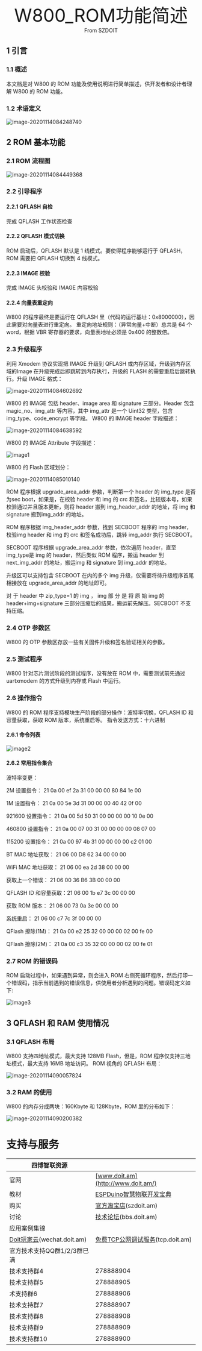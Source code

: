 <center><font size=10> W800_ROM功能简述 </center></font>
<center> From SZDOIT</center>

## 1 引言

### 1.1 概述

本文档是对 W800 的 ROM 功能及使用说明进行简单描述，供开发者和设计者理解
W800 的 ROM 功能。

### 1.2 术语定义

![image-20201114084248740](image-20201114084248740.png)

## 2 ROM 基本功能

### 2.1 ROM 流程图

![image-20201114084449368](image-20201114084449368.png)

### 2.2 引导程序

#### 2.2.1 QFLASH 自检

完成 QFLASH 工作状态检查

#### 2.2.2 QFLASH 模式切换

ROM 启动后，QFLASH 默认是 1 线模式。要使得程序能够运行于 QFLASH，ROM 需要把 QFLASH 切换到 4 线模式。

#### 2.2.3 IMAGE 校验

完成 IMAGE 头校验和 IMAGE 内容校验

#### 2.2.4 向量表重定向

W800 的程序最终是要运行在 QFLASH 里（代码的运行基址：0x8000000），因此需要对向量表进行重定向。
重定向地址规则：（异常向量+中断）总共是 64 个 word，根据 VBR 寄存器的要求，向量表地址必须是 0x400 的整数倍。

### 2.3 升级程序

利用 Xmodem 协议实现把 IMAGE 升级到 QFLASH 或内存区域，升级到内存区域的Image 在升级完成后即跳转到内存执行，升级的 FLASH 的需要重启后跳转执行。升级 IMAGE 格式：

![image-20201114084602692](image-20201114084602692.png)

W800 的 IMAGE 包括 header、image area 和 signature 三部分。Header 包含magic_no、img_attr 等内容，其中 img_attr 是一个 Uint32 类型，包含 img_type、code_encrypt 等字段。
W800 的 IMAGE header 字段描述：

![image-20201114084638592](image-20201114084638592.png)

W800 的 IMAGE Attribute 字段描述：

![image1](image1.png)

W800 的 Flash 区域划分：

![image-20201114085010140](image-20201114085010140.png)

ROM 程序根据 upgrade_area_addr 参数，判断第一个 header 的 img_type 是否为sec boot，如果是，在校验 header 和 img 的 crc 和签名，比较版本号，如果校验通过并且版本更新，则将 header 搬到 img_header_addr 的地址，将 img 和 signature 搬到img_addr 的地址。

ROM 程序根据 img_header_addr 参数，找到 SECBOOT 程序的 img header，校验img header 和 img 的 crc 和签名成功后，跳转 img_addr 执行 SECBOOT。

SECBOOT 程序根据 upgrade_area_addr 参数，依次遍历 header，直至 img_type是 img 的 header，然后类似 ROM 程序，搬运 header 到 next_img_addr 的地址，搬运img 和 signature 到 img_addr 的地址。

升级区可以支持包含 SECBOOT 在内的多个 img 升级，仅需要将待升级程序首尾相接放在 upgrade_area_addr 的地址即可。

对 于 header 中 zip_type=1 的 img ， img 部 分 是 将 原 始 img 的header+img+signature 三部分压缩后的结果，搬运前先解压。SECBOOT 不支持压缩。

### 2.4 OTP 参数区

W800 的 OTP 参数区存放一些有关固件升级和签名验证相关的参数。

### 2.5 测试程序

W800 针对芯片测试阶段的测试程序，没有放在 ROM 中，需要测试前先通过 uartxmodem 的方式升级到内存或 Flash 中运行。

### 2.6 操作指令

W800 的 ROM 程序支持模块生产阶段的部分操作：波特率切换，QFLASH ID 和容量获取，获取 ROM 版本，系统重启等。
指令发送方式：十六进制

#### 2.6.1 命令列表

![image2](image2.png)

#### 2.6.2 常用指令集合

波特率变更：

2M 设置指令： 21 0a 00 ef 2a 31 00 00 00 80 84 1e 00

1M 设置指令： 21 0a 00 5e 3d 31 00 00 00 40 42 0f 00

921600 设置指令： 21 0a 00 5d 50 31 00 00 00 00 10 0e 00

460800 设置指令： 21 0a 00 07 00 31 00 00 00 00 08 07 00

115200 设置指令： 21 0a 00 97 4b 31 00 00 00 00 c2 01 00

BT MAC 地址获取： 21 06 00 D8 62 34 00 00 00

WiFi MAC 地址获取： 21 06 00 ea 2d 38 00 00 00

获取上一个错误： 21 06 00 36 B6 3B 00 00 00

QFLASH ID 和容量获取：21 06 00 1b e7 3c 00 00 00

获取 ROM 版本： 21 06 00 73 0a 3e 00 00 00

系统重启： 21 06 00 c7 7c 3f 00 00 00

QFlash 擦除(1M)： 21 0a 00 e2 25 32 00 00 00 02 00 fe 00

QFlash 擦除(2M)： 21 0a 00 c3 35 32 00 00 00 02 00 fe 01

### 2.7 ROM 的错误码

ROM 启动过程中，如果遇到异常，则会进入 ROM 右侧死循环程序，然后打印一个错误码，指示当前遇到的错误信息，供使用者分析遇到的问题。错误码定义如下:

![image3](image3.png)

## 3 QFLASH 和 RAM 使用情况

### 3.1 QFLASH 布局

W800 支持四地址模式，最大支持 128MB Flash，但是，ROM 程序仅支持三地址模式，最大支持 16MB 地址访问。
ROM 视角的 QFLASH 布局：

![image-20201114090057824](image-20201114090057824.png)

### 3.2 RAM 的使用

W800 的内存分成两块：160Kbyte 和 128Kbyte，ROM 里的分布如下：

![image-20201114090200382](image-20201114090200382.png)



# 支持与服务

| 四博智联资源                                        |                                                              |
| --------------------------------------------------- | ------------------------------------------------------------ |
| 官网                                                | [www.doit.am](http://www.doit.am/)                           |
| 教材                                                | [ESPDuino智慧物联开发宝典](https://item.taobao.com/item.htm?spm=a1z10.3-c.w4002-7420449993.9.Bgp1Ll&id=520583000610) |
| 购买                                                | [官方淘宝店](https://szdoit.taobao.com/)(szdoit.am)          |
| 讨论                                                | [技术论坛](http://bbs.doit.am/forum.php)(bbs.doit.am)        |
| 应用案例集锦                                        |                                                              |
| [Doit玩家云](http://wechat.doit.am)(wechat.doit.am) | [免费TCP公网调试服务](http://tcp.doit.am)(tcp.doit.am)       |
| 官方技术支持QQ群1/2/3群已满                         |                                                              |
| 技术支持群4                                         | 278888904                                                    |
| 技术支持群5                                         | 278888905                                                    |
| 术支持群6                                           | 278888906                                                    |
| 技术支持群7                                         | 278888907                                                    |
| 技术支持群8                                         | 278888908                                                    |
| 技术支持群9                                         | 278888909                                                    |
| 技术支持群10                                        | 278888900                                                    |